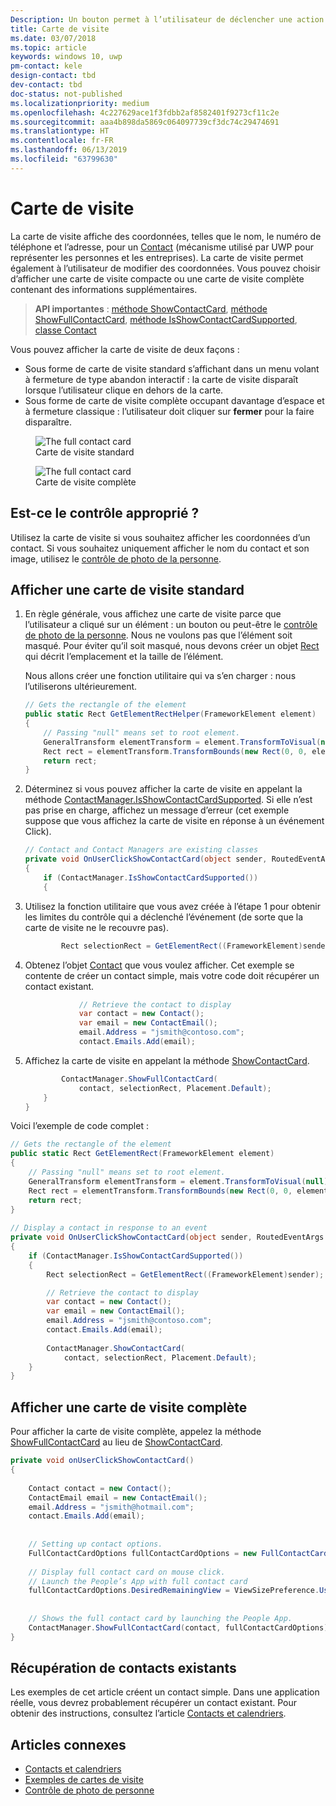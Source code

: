 ```yaml
---
Description: Un bouton permet à l’utilisateur de déclencher une action immédiate.
title: Carte de visite
ms.date: 03/07/2018
ms.topic: article
keywords: windows 10, uwp
pm-contact: kele
design-contact: tbd
dev-contact: tbd
doc-status: not-published
ms.localizationpriority: medium
ms.openlocfilehash: 4c227629ace1f3fdbb2af8582401f9273cf11c2e
ms.sourcegitcommit: aaa4b898da5869c064097739cf3dc74c29474691
ms.translationtype: HT
ms.contentlocale: fr-FR
ms.lasthandoff: 06/13/2019
ms.locfileid: "63799630"
---
```

# <a name="contact-card"></a>Carte de visite

La carte de visite affiche des coordonnées, telles que le nom, le numéro de téléphone et l’adresse, pour un [Contact](/uwp/api/Windows.ApplicationModel.Contacts.Contact) (mécanisme utilisé par UWP pour représenter les personnes et les entreprises).  La carte de visite permet également à l’utilisateur de modifier des coordonnées. Vous pouvez choisir d’afficher une carte de visite compacte ou une carte de visite complète contenant des informations supplémentaires.

> **API importantes** : [méthode ShowContactCard](/uwp/api/windows.applicationmodel.contacts.contactmanager.showcontactcard), [méthode ShowFullContactCard](/uwp/api/windows.applicationmodel.contacts.contactmanager.showfullcontactcard), [méthode IsShowContactCardSupported](/uwp/api/windows.applicationmodel.contacts.contactmanager.IsShowContactCardSupported), [classe Contact](/uwp/api/Windows.ApplicationModel.Contacts.Contact)  

Vous pouvez afficher la carte de visite de deux façons :  
* Sous forme de carte de visite standard s’affichant dans un menu volant à fermeture de type abandon interactif : la carte de visite disparaît lorsque l’utilisateur clique en dehors de la carte. 
* Sous forme de carte de visite complète occupant davantage d’espace et à fermeture classique : l’utilisateur doit cliquer sur **fermer** pour la faire disparaître. 


<figure>
    <img src="images/contact-card/contact-card-standard.png" alt="The full contact card">
    <figcaption>Carte de visite standard</figcaption>
</figure>

<figure>
    <img src="images/contact-card/contact-card-full.png" alt="The full contact card">
    <figcaption>Carte de visite complète</figcaption>
</figure>


## <a name="is-this-the-right-control"></a>Est-ce le contrôle approprié ?

Utilisez la carte de visite si vous souhaitez afficher les coordonnées d’un contact. Si vous souhaitez uniquement afficher le nom du contact et son image, utilisez le [contrôle de photo de la personne](person-picture.md). 


<!-- TODO: Add examples back when the contact card has been added. -->

<!-- ## Examples

<table>
<th align="left">XAML Controls Gallery<th>
<tr>
<td><img src="images/xaml-controls-gallery-sm.png" alt="XAML controls gallery"></img></td>
<td>
    <p>If you have the <strong style="font-weight: semi-bold">XAML Controls Gallery</strong> app installed, click here to <a href="xamlcontrolsgallery:/item/Button">open the app and see the Button in action</a>.</p>
    <ul>
    <li><a href="https://www.microsoft.com/store/productId/9MSVH128X2ZT">Get the XAML Controls Gallery app (Microsoft Store)</a></li>
    <li><a href="https://github.com/Microsoft/Xaml-Controls-Gallery">Get the source code (GitHub)</a></li>
    </ul>
</td>
</tr>
</table> -->

## <a name="show-a-standard-contact-card"></a>Afficher une carte de visite standard

1. En règle générale, vous affichez une carte de visite parce que l’utilisateur a cliqué sur un élément : un bouton ou peut-être le [contrôle de photo de la personne](person-picture.md). Nous ne voulons pas que l’élément soit masqué. Pour éviter qu’il soit masqué, nous devons créer un objet [Rect](/uwp/api/windows.foundation.rect) qui décrit l’emplacement et la taille de l’élément. 

    Nous allons créer une fonction utilitaire qui va s’en charger : nous l’utiliserons ultérieurement.
    ```csharp
    // Gets the rectangle of the element 
    public static Rect GetElementRectHelper(FrameworkElement element) 
    { 
        // Passing "null" means set to root element. 
        GeneralTransform elementTransform = element.TransformToVisual(null); 
        Rect rect = elementTransform.TransformBounds(new Rect(0, 0, element.ActualWidth, element.ActualHeight)); 
        return rect; 
    } 

    ```

2. Déterminez si vous pouvez afficher la carte de visite en appelant la méthode [ContactManager.IsShowContactCardSupported](/uwp/api/windows.applicationmodel.contacts.contactmanager.IsShowContactCardSupported). Si elle n’est pas prise en charge, affichez un message d’erreur (cet exemple suppose que vous affichez la carte de visite en réponse à un événement Click).
    ```csharp
    // Contact and Contact Managers are existing classes 
    private void OnUserClickShowContactCard(object sender, RoutedEventArgs e) 
    { 
        if (ContactManager.IsShowContactCardSupported()) 
        { 

    ```

3. Utilisez la fonction utilitaire que vous avez créée à l’étape 1 pour obtenir les limites du contrôle qui a déclenché l’événement (de sorte que la carte de visite ne le recouvre pas).

    ```csharp
            Rect selectionRect = GetElementRect((FrameworkElement)sender); 
    ```

4. Obtenez l’objet [Contact](//docs.microsoft.com/uwp/api/Windows.ApplicationModel.Contacts.Contact) que vous voulez afficher. Cet exemple se contente de créer un contact simple, mais votre code doit récupérer un contact existant. 

    ```csharp
                // Retrieve the contact to display
                var contact = new Contact(); 
                var email = new ContactEmail(); 
                email.Address = "jsmith@contoso.com"; 
                contact.Emails.Add(email); 
    ```
5. Affichez la carte de visite en appelant la méthode [ShowContactCard](/uwp/api/windows.applicationmodel.contacts.contactmanager.showcontactcard). 

    ```csharp
            ContactManager.ShowFullContactCard(
                contact, selectionRect, Placement.Default); 
        } 
    } 
    ```

Voici l’exemple de code complet :

```csharp
// Gets the rectangle of the element 
public static Rect GetElementRect(FrameworkElement element) 
{ 
    // Passing "null" means set to root element. 
    GeneralTransform elementTransform = element.TransformToVisual(null); 
    Rect rect = elementTransform.TransformBounds(new Rect(0, 0, element.ActualWidth, element.ActualHeight)); 
    return rect; 
} 
 
// Display a contact in response to an event
private void OnUserClickShowContactCard(object sender, RoutedEventArgs e) 
{ 
    if (ContactManager.IsShowContactCardSupported()) 
    { 
        Rect selectionRect = GetElementRect((FrameworkElement)sender);

        // Retrieve the contact to display
        var contact = new Contact(); 
        var email = new ContactEmail(); 
        email.Address = "jsmith@contoso.com"; 
        contact.Emails.Add(email); 
    
        ContactManager.ShowContactCard(
            contact, selectionRect, Placement.Default); 
    } 
} 

```

## <a name="show-a-full-contact-card"></a>Afficher une carte de visite complète

Pour afficher la carte de visite complète, appelez la méthode [ShowFullContactCard](/uwp/api/windows.applicationmodel.contacts.contactmanager.showfullcontactcard) au lieu de [ShowContactCard](/uwp/api/windows.applicationmodel.contacts.contactmanager.showcontactcard).

```csharp
private void onUserClickShowContactCard() 
{ 
   
    Contact contact = new Contact(); 
    ContactEmail email = new ContactEmail(); 
    email.Address = "jsmith@hotmail.com"; 
    contact.Emails.Add(email); 
 
 
    // Setting up contact options.     
    FullContactCardOptions fullContactCardOptions = new FullContactCardOptions(); 
 
    // Display full contact card on mouse click.   
    // Launch the People’s App with full contact card  
    fullContactCardOptions.DesiredRemainingView = ViewSizePreference.UseLess; 
     
 
    // Shows the full contact card by launching the People App. 
    ContactManager.ShowFullContactCard(contact, fullContactCardOptions); 
} 

```

## <a name="retrieving-real-contacts"></a>Récupération de contacts existants

Les exemples de cet article créent un contact simple. Dans une application réelle, vous devrez probablement récupérer un contact existant. Pour obtenir des instructions, consultez l’article [Contacts et calendriers](/windows/uwp/contacts-and-calendar/).




## <a name="related-articles"></a>Articles connexes
- [Contacts et calendriers](/windows/uwp/contacts-and-calendar/)
- [Exemples de cartes de visite](https://go.microsoft.com/fwlink/p/?LinkId=624040)
- [Contrôle de photo de personne](/windows/uwp/controls-and-patterns/person-picture/)
